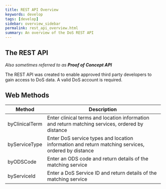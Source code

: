 ```yaml
---
title: REST API Overview
keywords: develop
tags: [develop]
sidebar: overview_sidebar
permalink: rest_api_overview.html
summary: An overview of the DoS REST API
---
```


## The REST API ##

*Also sometimes referred to as **Proof of Concept API***

The REST API was created to enable approved third party developers to gain access to DoS data. A valid DoS account is required.

## Web Methods ##

| Method  | Description                                                                |
|---------|----------------------------------------------------------------------------|
| byClinicalTerm | Enter clinical terms and location information and return matching services, ordered by distance  | 
| byServiceType | Enter DoS service types and location information and return matching services, ordered by distance |
| byODSCode | Enter an ODS code and return details of the matching service |
| byServiceId |  Enter a DoS Service ID and return details of the matching service  |
